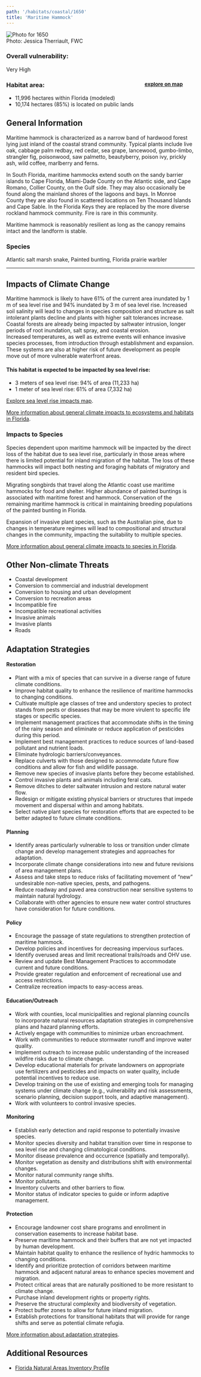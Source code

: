 ```yaml
---
path: '/habitats/coastal/1650'
title: 'Maritime Hammock'
---
```


<content-header icon="coastal_uplands" title="Maritime Hammock" subtitle="within Coastal Uplands">
</content-header>

<div id="TopSection">

<div class="header-photo"><img src="1650.jpg" alt="Photo for 1650"/>
<figcaption>Photo: Jessica Therriault, FWC</figcaption></div>

<div>

### Overall vulnerability:

<div class="vulnerability vulnerability-extreme">Very High</div>

<h3>Habitat area: 
<a href="/habitats/coastal/1650/map" style="float:right;font-size:smaller;margin-right: 2rem;">
<fa-icon name="map"></fa-icon>
explore on map
</a>
</h3>

-   11,996 hectares within Florida (modeled)
-   10,174 hectares (85%) is located on public lands

</div>
</div>

## General Information

Maritime hammock is characterized as a narrow band of hardwood forest lying just inland of the coastal strand community.  Typical plants include live oak, cabbage palm redbay, red cedar, sea grape, lancewood, gumbo-limbo, strangler fig, poisonwood, saw palmetto, beautyberry, poison ivy, prickly ash, wild coffee, marlberry and ferns.   

In South Florida, maritime hammocks extend south on the sandy barrier islands to Cape Florida, Miami-Dade County on the Atlantic side, and Cape Romano, Collier County, on the Gulf side. They may also occasionally be found along the mainland shores of the lagoons and bays. In Monroe County they are also found in scattered locations on Ten Thousand Islands and Cape Sable. In the Florida Keys they are replaced by the more diverse rockland hammock community.  Fire is rare in this community.   

Maritime hammock is reasonably resilient as long as the canopy remains intact and the landform is stable.



### Species

Atlantic salt marsh snake, Painted bunting, Florida prairie warbler

<hr />

## Impacts of Climate Change

Maritime hammock is likely to have 61% of the current area inundated by 1 m of sea level rise and 94% inundated by 3 m of sea level rise.  Increased soil salinity will lead to changes in species composition and structure as salt intolerant plants decline and plants with higher salt tolerances increase.  Coastal forests are already being impacted by saltwater intrusion, longer periods of root inundation, salt spray, and coastal erosion.  <br />Increased temperatures, as well as extreme events  will enhance invasive species processes, from introduction through establishment and expansion. <br />These systems are also at higher risk of future development as people move out of more vulnerable waterfront areas.


#### This habitat is expected to be impacted by sea level rise:

- 3 meters of sea level rise: 94% of area (11,233 ha)
- 1 meter of sea level rise: 61% of area (7,332 ha)

[Explore sea level rise impacts map](/habitats/coastal/1650/map).


[More information about general climate impacts to ecosystems and habitats in Florida](/impacts/habitats).

### Impacts to Species

Species dependent upon maritime hammock will be impacted by the direct loss of the habitat due to sea level rise, particularly in those areas where there is limited potential for inland migration of the habitat.  The loss of these hammocks will impact both nesting and foraging habitats of migratory and resident bird species.  

Migrating songbirds that travel along the Atlantic coast use maritime hammocks for food and shelter.  Higher abundance of painted buntings is associated with maritime forest and hammock.  Conservation of the remaining maritime hammock is critical in maintaining breeding populations of the painted bunting in Florida. 

Expansion of invasive plant species, such as the Australian pine, due to changes in temperature regimes will lead to compositional and structural changes in the community, impacting the suitability to multiple species.

[More information about general climate impacts to species in Florida](/impacts/species).

## Other Non-climate Threats

-	Coastal development
-	Conversion to commercial and industrial development
-	Conversion to housing and urban development
-	Conversion to recreation areas
-	Incompatible fire
-	Incompatible recreational activities
-	Invasive animals
-	Invasive plants
-	Roads


## Adaptation Strategies

#### Restoration

- Plant with a mix of species that can survive in a diverse range of future climate conditions.
- Improve habitat quality to enhance the resilience of maritime hammocks to changing conditions.
- Cultivate multiple age classes of tree and understory species to protect stands from pests or diseases that may be more virulent to specific life stages or specific species.
- Implement management practices that accommodate shifts in the timing of the rainy season and eliminate or reduce application of pesticides during this period.
- Implement best management practices to reduce sources of land-based pollutant and nutrient loads.
- Eliminate hydrologic barriers/conveyances.
- Replace culverts with those designed to accommodate future flow conditions and allow for fish and wildlife passage.
- Remove new species of invasive plants before they become established.
- Control invasive plants and animals including feral cats.
- Remove ditches to deter saltwater intrusion and restore natural water flow.
- Redesign or mitigate existing physical barriers or structures that impede movement and dispersal within and among habitats.
- Select native plant species for restoration efforts that are expected to be better adapted to future climate conditions.


#### Planning

- Identify areas particularly vulnerable to loss or transition under climate change and develop management strategies and approaches for adaptation.
- Incorporate climate change considerations into new and future revisions of area management plans.
- Assess and take steps to reduce risks of facilitating movement of “new” undesirable non-native species, pests, and pathogens.
- Reduce roadway and paved area construction near sensitive systems to maintain natural hydrology.
- Collaborate with other agencies to ensure new water control structures have consideration for future conditions.


#### Policy

- Encourage the passage of state regulations to strengthen protection of maritime hammock.
- Develop policies and incentives for decreasing impervious surfaces.
- Identify overused areas and limit recreational trails/roads and OHV use.
- Review and update Best Management Practices to accommodate current and future conditions.
- Provide greater regulation and enforcement of recreational use and access restrictions.
- Centralize recreation impacts to easy-access areas.


#### Education/Outreach

- Work with counties, local municipalities and regional planning councils to incorporate natural resources adaptation strategies in comprehensive plans and hazard planning efforts.
- Actively engage with communities to minimize urban encroachment.
- Work with communities to reduce stormwater runoff and improve water quality.
- Implement outreach to increase public understanding of the increased wildfire risks due to climate change.
- Develop educational materials for private landowners on appropriate use fertilizers and pesticides and impacts on water quality, include potential incentives to reduce use.
- Develop training on the use of existing and emerging tools for managing systems under climate change (e.g., vulnerability and risk assessments, scenario planning, decision support tools, and adaptive management).
- Work with volunteers to control invasive species.


#### Monitoring

- Establish early detection and rapid response to potentially invasive species.
- Monitor species diversity and habitat transition over time in response to sea level rise and changing climatological conditions.
- Monitor disease prevalence and occurrence (spatially and temporally).
- Monitor vegetation as density and distributions shift with environmental changes.
- Monitor natural community range shifts.
- Monitor pollutants.
- Inventory culverts and other barriers to flow.
- Monitor status of indicator species to guide or inform adaptive management.


#### Protection

- Encourage landowner cost share programs and enrollment in conservation easements to increase habitat base.
- Preserve maritime hammock and their buffers that are not yet impacted by human development.
- Maintain habitat quality to enhance the resilience of hydric hammocks to changing conditions.
- Identify and prioritize protection of corridors between maritime hammock and adjacent natural areas to enhance species movement and migration.
- Protect critical areas that are naturally positioned to be more resistant to climate change.
- Purchase inland development rights or property rights.
- Preserve the structural complexity and biodiversity of vegetation.
- Protect buffer zones to allow for future inland migration.
- Establish protections for transitional habitats that will provide for range shifts and serve as potential climate refugia.




[More information about adaptation strategies](/strategies).

## Additional Resources

 - [Florida Natural Areas Inventory Profile](http://www.fnai.org/PDF/NC/Maritime_Hammock_Final_2010.pdf)
